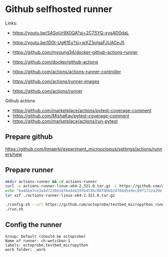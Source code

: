 # Github selfhosted runner

Links:
* https://youtu.be/SASoUr9X0QA?si=2C7SYQ-xysAD0daL
* https://youtu.be/lD0t-UgKfEo?si=wXZ3oIgaFJUACeJ5

* https://github.com/myoung34/docker-github-actions-runner
* https://github.com/docker/github-actions
* https://github.com/actions/actions-runner-controller
* https://github.com/actions/runner-images
* https://github.com/actions/runner

Github actions
  * https://github.com/marketplace/actions/pytest-coverage-comment
  * https://github.com/MishaKav/pytest-coverage-comment
  * https://github.com/marketplace/actions/run-pytest

## Prepare github

https://github.com/hmaerki/experiment_microoctopus/settings/actions/runners/new


## Prepare runner

```bash
mkdir actions-runner && cd actions-runner
curl -o actions-runner-linux-x64-2.321.0.tar.gz -L https://github.com/actions/runner/releases/download/v2.321.0/actions-runner-linux-x64-2.321.0.tar.gz
echo "ba46ba7ce3a4d7236b16fbe44419fb453bc08f866b24f04d549ec89f1722a29e  actions-runner-linux-x64-2.321.0.tar.gz" | shasum -a 256 -c
tar xzf ./actions-runner-linux-x64-2.321.0.tar.gz

./config.sh --url https://github.com/octoprobe/testbed_micropython_runner --token xxx
./run.sh
```

## Config the runner

```text
Group: Default (should be octoprobe)
Name of runner: ch-wetzikon-1
labels: octoprobe,testbed_micropython
work folder: _work
```

